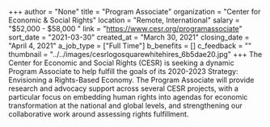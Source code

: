 +++
author = "None"
title = "Program Associate"
organization = "Center for Economic & Social Rights"
location = "Remote, International"
salary = "$52,000 - $58,000 "
link = "https://www.cesr.org/programassociate"
sort_date = "2021-03-30"
created_at = "March 30, 2021"
closing_date = "April 4, 2021"
a_job_type = ["Full Time"]
b_benefits = []
c_feedback = ""
thumbnail = "../../images/cesrlogosquarewhitehires_6b5dae20.jpg"
+++
The Center for Economic and Social Rights (CESR) is seeking a dynamic Program Associate to help fulfill the goals of its 2020-2023 Strategy: Envisioning a Rights-Based Economy. The Program Associate will provide research and advocacy support across several CESR projects, with a particular focus on embedding human rights into agendas for economic transformation at the national and global levels, and strengthening our collaborative work around assessing rights fulfillment.